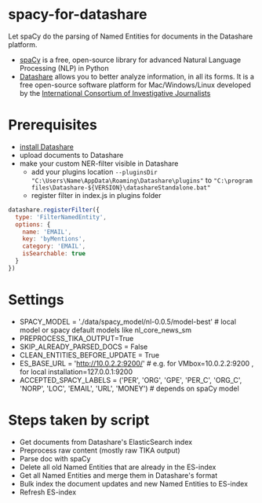 # spacy-for-datashare
Let spaCy do the parsing of Named Entities for documents in the Datashare platform.

- [spaCy](www.spacy.io) is a free, open-source library for advanced Natural Language Processing (NLP) in Python
- [Datashare](https://datashare.icij.org/) allows you to better analyze information, in all its forms. It is a free open-source software platform for Mac/Windows/Linux developed by the [International Consortium of Investigative Journalists](www.icij.org)


# Prerequisites
- [install Datashare](https://icij.gitbook.io/datashare/)
- upload documents to Datashare
- make your custom NER-filter visible in Datashare
  - add your plugins location `--pluginsDir "C:\Users\Name\AppData\Roaming\Datashare\plugins"` to `"C:\program files\Datashare-${VERSION}\datashareStandalone.bat"` 
  - register filter in index.js in plugins folder
```javascript
datashare.registerFilter({
  type: 'FilterNamedEntity',
  options: {
    name: 'EMAIL',
    key: 'byMentions',
    category: 'EMAIL',
    isSearchable: true
  }
})
```


# Settings
- SPACY_MODEL = './data/spacy_model/nl-0.0.5/model-best' # local model or spacy default models like nl_core_news_sm
- PREPROCESS_TIKA_OUTPUT=True
- SKIP_ALREADY_PARSED_DOCS = False
- CLEAN_ENTITIES_BEFORE_UPDATE = True
- ES_BASE_URL = 'http://10.0.2.2:9200/' # e.g. for VMbox=10.0.2.2:9200 , for local installation=127.0.0.1:9200
- ACCEPTED_SPACY_LABELS = ('PER', 'ORG', 'GPE', 'PER_C', 'ORG_C', 'NORP', 'LOC', 'EMAIL', 'URL', 'MONEY') # depends on spaCy model


# Steps taken by script
- Get documents from Datashare's ElasticSearch index
- Preprocess raw content (mostly raw TIKA output)
- Parse doc with spaCy
- Delete all old Named Entities that are already in the ES-index
- Get all Named Entities and merge them in Datashare's format
- Bulk index the document updates and new Named Entities to ES-index
- Refresh ES-index


